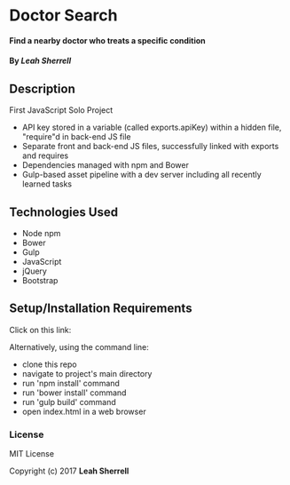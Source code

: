 # Doctor Search

#### Find a nearby doctor who treats a specific condition

#### By *Leah Sherrell*

## Description

First JavaScript Solo Project

  - API key stored in a variable (called exports.apiKey) within a hidden file, "require"d in back-end JS file
  - Separate front and back-end JS files, successfully linked with exports and requires
  - Dependencies managed with npm and Bower
  - Gulp-based asset pipeline with a dev server including all recently learned tasks

## Technologies Used
 - Node npm
 - Bower
 - Gulp
 - JavaScript
 - jQuery
 - Bootstrap

## Setup/Installation Requirements

Click on this link:

Alternatively, using the command line:
  - clone this repo
  - navigate to project's main directory
  - run 'npm install' command
  - run 'bower install' command
  - run 'gulp build' command
  - open index.html in a web browser

### License

MIT License

Copyright (c) 2017 **Leah Sherrell**
